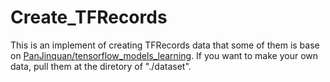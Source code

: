 # Create_TFRecords
This is an implement of creating TFRecords data that some of them is base on [PanJinquan/tensorflow_models_learning](https://github.com/PanJinquan/tensorflow_models_learning). 
If you want to make your own data, pull them at the diretory of "./dataset".
